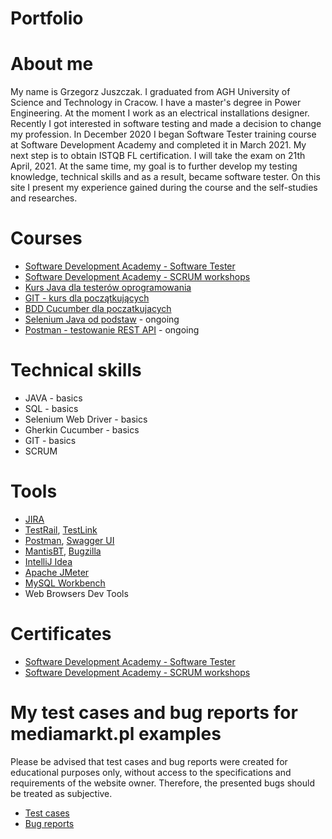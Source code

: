 # Portfolio
# About me
My name is Grzegorz Juszczak. I graduated from AGH University of Science and Technology in Cracow. 
I have a master's degree in Power Engineering. At the moment I work as an electrical installations designer. 
Recently I got interested in software testing and made a decision to change my profession.
In December 2020 I began Software Tester training course at Software Development Academy and completed it in March 2021. 
My next step is to obtain ISTQB FL certification. I will take the exam on 21th April, 2021.
At the same time, my goal is to further develop my testing knowledge, technical skills and as a result, became software tester. 
On this site I present my experience gained during the course and the self-studies and researches.
# Courses
 - [Software Development Academy - Software Tester](https://sdacademy.pl/kursy/kurs-tester-zdalny/)
 - [Software Development Academy - SCRUM workshops](https://sdacademy.pl/)
 - [Kurs Java dla testerów oprogramowania](https://testeroprogramowania.pl/index.php/java-darmowy-kurs/)
 - [GIT - kurs dla początkujących](https://kursy.testeroprogramowania.pl/product/git-kurs-dla-poczatkujacych/)
 - [BDD Cucumber dla poczatkujacych](https://www.udemy.com/course/bdd-cucumber-dla-poczatkujacych/)
 - [Selenium Java od podstaw](https://www.udemy.com/course/kurs-selenium-java/) - ongoing
 - [Postman - testowanie REST API](https://www.udemy.com/course/kurs-postman) - ongoing
# Technical skills
 - JAVA - basics
 - SQL - basics
 - Selenium Web Driver - basics
 - Gherkin Cucumber - basics
 - GIT - basics
 - SCRUM
# Tools
 - [JIRA](https://www.atlassian.com/software/jira)
 - [TestRail](https://www.gurock.com/testrail/), [TestLink](https://testlink.org/)
 - [Postman](https://www.postman.com/), [Swagger UI](https://swagger.io/tools/swagger-ui/)
 - [MantisBT](https://www.mantisbt.org/), [Bugzilla](https://www.bugzilla.org/)
 - [IntelliJ Idea](https://www.jetbrains.com/idea/)
 - [Apache JMeter](https://jmeter.apache.org/)
 - [MySQL Workbench](https://www.mysql.com/products/workbench/)
 - Web Browsers Dev Tools
 # Certificates
 - [Software Development Academy - Software Tester](https://app.diplomasafe.com/pl-PL/s/0c6444e8/7c9b7cab)
 - [Software Development Academy - SCRUM workshops](https://app.diplomasafe.com/pl-PL/s/e15ddea3/f15e0c35)
 # My test cases and bug reports for mediamarkt.pl examples
 Please be advised that test cases and bug reports were created for educational purposes only, 
 without access to the specifications and requirements of the website owner. Therefore, the presented bugs should be treated as subjective.
 - [Test cases](https://docs.google.com/spreadsheets/d/1YYEe4BmYnAp0xh4HNB-LQ7BNCpNe7eExcVWjo_d5Ra4/edit?usp=sharing)
 - [Bug reports](https://docs.google.com/spreadsheets/d/133BCCAcXXnmDFVJC8W2GSy1tne7BdYrZaM_C6jSVXZs/edit?usp=sharing)
